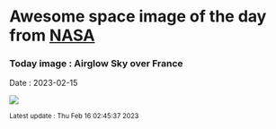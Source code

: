 
# Awesome space image of the day from [NASA](https://api.nasa.gov/)

### Today image : Airglow Sky over France
Date : 2023-02-15

![](https://apod.nasa.gov/apod/image/2302/AirglowFrance_Looten_1080.jpg)

<small>Latest update : Thu Feb 16 02:45:37 2023</small>
        